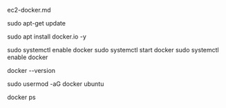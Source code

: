 ec2-docker.md


sudo apt-get update

sudo apt install docker.io -y

 sudo systemctl enable docker
sudo systemctl start docker
 sudo systemctl enable docker

docker --version

sudo usermod -aG docker ubuntu

docker ps

